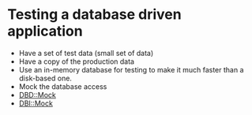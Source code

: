 # Testing a database driven application

* Have a set of test data (small set of data)
* Have a copy of the production data
* Use an in-memory database for testing to make it much faster than a disk-based one.
* Mock the database access
* [DBD::Mock](https://metacpan.org/pod/DBD::Mock)
* [DBI::Mock](https://metacpan.org/pod/DBI::Mock)


